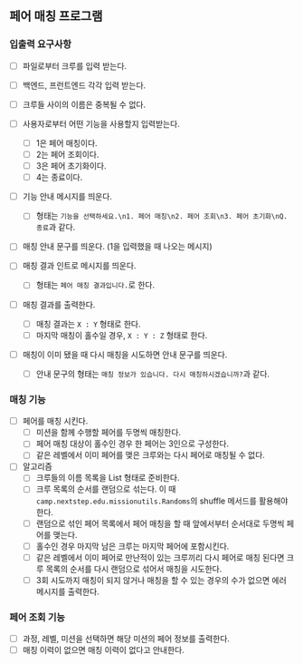 ## 페어 매칭 프로그램

### 입출력 요구사항
- [ ] 파일로부터 크루를 입력 받는다.
- [ ] 백엔드, 프런트엔드 각각 입력 받는다.
- [ ] 크루들 사이의 이름은 중복될 수 없다.

- [ ] 사용자로부터 어떤 기능을 사용할지 입력받는다.
  - [ ] 1은 페어 매칭이다.
  - [ ] 2는 페어 조회이다.
  - [ ] 3은 페어 초기화이다.
  - [ ] 4는 종료이다.

- [ ] 기능 안내 메시지를 띄운다.
  - [ ] 형태는 `기능을 선택하세요.\n1. 페어 매칭\n2. 페어 조회\n3. 페어 초기화\nQ. 종료`과 같다.
- [ ] 매칭 안내 문구를 띄운다. (1을 입력했을 때 나오는 메시지)
- [ ] 매칭 결과 인트로 메시지를 띄운다.
  - [ ] 형태는 `페어 매칭 결과입니다.`로 한다.  
- [ ] 매칭 결과를 출력한다.
  - [ ] 매칭 결과는 `X : Y` 형태로 한다.
  - [ ] 마지막 매칭이 홀수일 경우, `X : Y : Z` 형태로 한다.
- [ ] 매칭이 이미 됐을 때 다시 매칭을 시도하면 안내 문구를 띄운다.
  - [ ] 안내 문구의 형태는 `매칭 정보가 있습니다. 다시 매칭하시겠습니까?`과 같다.

### 매칭 기능
- [ ] 페어를 매칭 시킨다.
  - [ ] 미션을 함께 수행할 페어를 두명씩 매칭한다.
  - [ ] 페어 매칭 대상이 홀수인 경우 한 페어는 3인으로 구성한다.
  - [ ] 같은 레벨에서 이미 페어를 맺은 크루와는 다시 페어로 매칭될 수 없다.
- [ ] 알고리즘
  - [ ] 크루들의 이름 목록을 List<String> 형태로 준비한다.
  - [ ] 크루 목록의 순서를 랜덤으로 섞는다. 이 때 `camp.nextstep.edu.missionutils.Randoms`의 shuffle 메서드를 활용해야 한다.
  - [ ] 랜덤으로 섞인 페어 목록에서 페어 매칭을 할 때 앞에서부터 순서대로 두명씩 페어를 맺는다.
  - [ ] 홀수인 경우 마지막 남은 크루는 마지막 페어에 포함시킨다.
  - [ ] 같은 레벨에서 이미 페어로 만난적이 있는 크루끼리 다시 페어로 매칭 된다면 크루 목록의 순서를 다시 랜덤으로 섞어서 매칭을 시도한다.
  - [ ] 3회 시도까지 매칭이 되지 않거나 매칭을 할 수 있는 경우의 수가 없으면 에러 메시지를 출력한다.

### 페어 조회 기능
- [ ] 과정, 레벨, 미션을 선택하면 해당 미션의 페어 정보를 출력한다.
- [ ] 매칭 이력이 없으면 매칭 이력이 없다고 안내한다.
